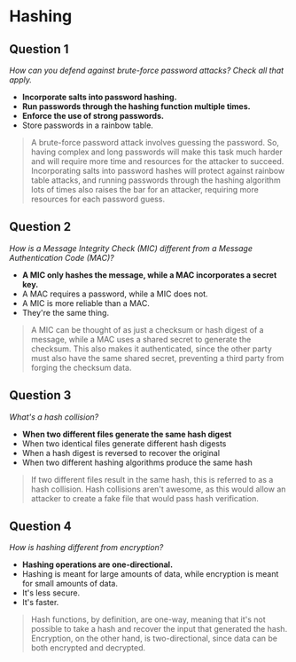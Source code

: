 # Hashing

## Question 1

*How can you defend against brute-force password attacks? Check all that apply.*

* **Incorporate salts into password hashing.**
* **Run passwords through the hashing function multiple times.**
* **Enforce the use of strong passwords.**
* Store passwords in a rainbow table.

> A brute-force password attack involves guessing the password. So, having complex and long passwords will make this task much harder and will require more time and resources for the attacker to succeed. Incorporating salts into password hashes will protect against rainbow table attacks, and running passwords through the hashing algorithm lots of times also raises the bar for an attacker, requiring more resources for each password guess.

## Question 2

*How is a Message Integrity Check (MIC) different from a Message Authentication Code (MAC)?*

* **A MIC only hashes the message, while a MAC incorporates a secret key.**
* A MAC requires a password, while a MIC does not.
* A MIC is more reliable than a MAC.
* They're the same thing.

> A MIC can be thought of as just a checksum or hash digest of a message, while a MAC uses a shared secret to generate the checksum. This also makes it authenticated, since the other party must also have the same shared secret, preventing a third party from forging the checksum data.

## Question 3

*What's a hash collision?*

* **When two different files generate the same hash digest**
* When two identical files generate different hash digests
* When a hash digest is reversed to recover the original
* When two different hashing algorithms produce the same hash

> If two different files result in the same hash, this is referred to as a hash collision. Hash collisions aren't awesome, as this would allow an attacker to create a fake file that would pass hash verification.

## Question 4

*How is hashing different from encryption?*

* **Hashing operations are one-directional.**
* Hashing is meant for large amounts of data, while encryption is meant for small amounts of data.
* It's less secure.
* It's faster.

> Hash functions, by definition, are one-way, meaning that it's not possible to take a hash and recover the input that generated the hash. Encryption, on the other hand, is two-directional, since data can be both encrypted and decrypted.